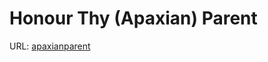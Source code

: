 # Honour Thy (Apaxian) Parent
URL: [apaxianparent](https://uchicago.kattis.com/problems/apaxianparent)